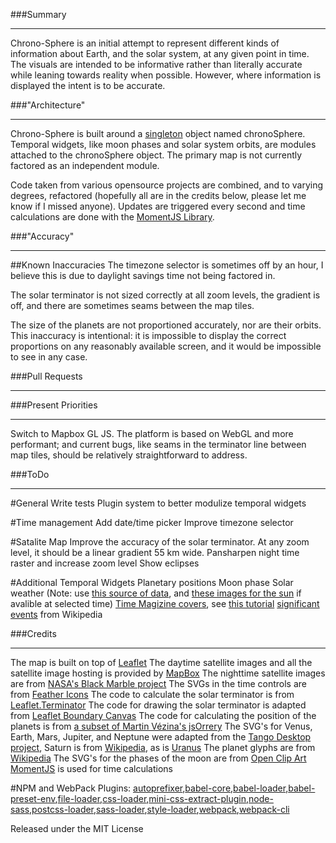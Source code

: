 ###Summary
***
Chrono-Sphere is an initial attempt to represent different kinds of information about Earth, and the solar system, at any given point in time. The visuals are intended to be informative rather than literally accurate while leaning towards reality when possible. However, where information is displayed the intent is to be accurate.

###"Architecture"
***
Chrono-Sphere is built around a [singleton](https://en.wikipedia.org/wiki/Singleton_pattern) object named chronoSphere. Temporal widgets, like moon phases and solar system orbits, are modules attached to the chronoSphere object. The primary map is not currently factored as an independent module.

Code taken from various opensource projects are combined, and to varying degrees, refactored (hopefully all are in the credits below, please let me know if I missed anyone). Updates are triggered every second and time calculations are done with the [MomentJS Library](https://momentjs.com). 

###"Accuracy"
***
##Known Inaccuracies
The timezone selector is sometimes off by an hour, I believe this is due to daylight savings time not being factored in.

The solar terminator is not sized correctly at all zoom levels, the gradient is off, and there are sometimes seams between the map tiles.

The size of the planets are not proportioned accurately, nor are their orbits. This inaccuracy is intentional: it is impossible to display the correct proportions on any reasonably available screen, and it would be impossible to see in any case.

###Pull Requests
***

###Present Priorities
***
Switch to Mapbox GL JS. The platform is based on WebGL and more performant; and current bugs, like seams in the terminator line between map tiles, should be relatively straightforward to address.

###ToDo
***
#General
Write tests
Plugin system to better modulize temporal widgets

#Time management
Add date/time picker
Improve timezone selector

#Satalite Map
Improve the accuracy of the solar terminator. At any zoom level, it should be a linear gradient 55 km wide.
Pansharpen night time raster and increase zoom level
Show eclipses

#Additional Temporal Widgets
Planetary positions
Moon phase
Solar weather (Note: use [this source of data](https://www.spaceweatherlive.com), and [these images for the sun]() if avalible at selected time)
[Time Magizine covers](), see [this tutorial](https://www.pyimagesearch.com/2015/10/12/scraping-images-with-python-and-scrapy/)
[significant events]() from Wikipedia

###Credits
***
The map is built on top of [Leaflet](https://leafletjs.com)
The daytime satellite images and all the satellite image hosting is provided by [MapBox](https://www.mapbox.com/)
The nighttime satellite images are from [NASA's Black Marble project](https://earthobservatory.nasa.gov/Features/NightLights/page3.php)
The SVGs in the time controls are from [Feather Icons](https://feathericons.com/)
The code to calculate the solar terminator is from [Leaflet.Terminator](https://github.com/joergdietrich/Leaflet.Terminator/)
The code for drawing the solar terminator is adapted from [Leaflet Boundary Canvas](https://github.com/aparshin/leaflet-boundary-canvas)
The code for calculating the position of the planets is from [a subset of Martin Vézina's jsOrrery](https://github.com/mgvez/planet-positions)
The SVG's for Venus, Earth, Mars, Jupiter, and Neptune were adapted from the [Tango Desktop project](http://tango.freedesktop.org/Tango_Desktop_Project), Saturn is from [Wikipedia](https://commons.wikimedia.org/wiki/File:Saturn-148300.svg), as is [Uranus](https://commons.wikimedia.org/wiki/File:Uranus2-by_Merlin2525.svg) 
The planet glyphs are from [Wikipedia](https://en.wikipedia.org/wiki/Astronomical_symbols#Symbols_for_the_planets)
The SVG's for the phases of the moon are from [Open Clip Art](https://openclipart.org)
[MomentJS](https://momentjs.com) is used for time calculations

#NPM and WebPack Plugins:
[autoprefixer](https://www.npmjs.com/package/autoprefixer),[babel-core](https://www.npmjs.com/package/babel-core),[babel-loader](https://www.npmjs.com/package/babel-loader),[babel-preset-env](https://www.npmjs.com/package/babel-preset-env),[file-loader](https://www.npmjs.com/package/file-loader),[css-loader](https://www.npmjs.com/package/css-loader),[mini-css-extract-plugin](https://www.npmjs.com/package/mini-css-extract-plugin),[node-sass](https://www.npmjs.com/package/node-sass),[postcss-loader](https://www.npmjs.com/package/postcss-loader),[sass-loader](https://www.npmjs.com/package/sass-loader),[style-loader](https://www.npmjs.com/package/style-loader),[webpack](https://www.npmjs.com/package/webpack),[webpack-cli](https://www.npmjs.com/package/webpack-cli)


Released under the MIT License